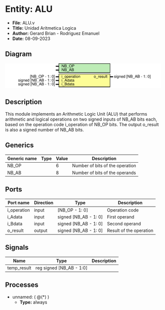 
# Entity: ALU 
- **File**: ALU.v
- **Title:**  Unidad Aritmetica Logica
- **Author:**  Gerard Brian - Rodriguez Emanuel
- **Date:**  08-09-2023

## Diagram
![Diagram](ALU.svg "Diagram")
## Description

This module implements an Arithmetic Logic Unit (ALU) that performs arithmetic and logical operations on two signed inputs of NB_AB bits each, based on the operation code i_operation of NB_OP bits. The output o_result is also a signed number of NB_AB bits.

## Generics

| Generic name | Type | Value | Description                     |
| ------------ | ---- | ----- | ------------------------------- |
| NB_OP        |      | 6     | Number of bits of the operation |
| NB_AB        |      | 8     | Number of bits of the operands  |

## Ports

| Port name   | Direction | Type                   | Description             |
| ----------- | --------- | ---------------------- | ----------------------- |
| i_operation | input     | [NB_OP - 1: 0]         | Operation code          |
| i_Adata     | input     | signed  [NB_AB - 1: 0] | First operand           |
| i_Bdata     | input     | signed  [NB_AB - 1: 0] | Second operand          |
| o_result    | output    | signed  [NB_AB - 1: 0] | Result of the operation |

## Signals

| Name        | Type                     | Description |
| ----------- | ------------------------ | ----------- |
| temp_result | reg signed [NB_AB - 1:0] |             |

## Processes
- unnamed: ( @(*) )
  - **Type:** always
